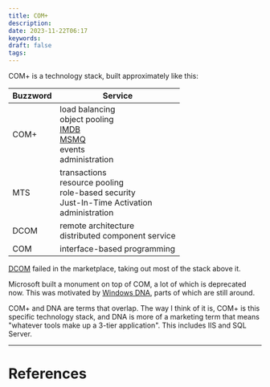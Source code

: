 ```yaml
---
title: COM+
description: 
date: 2023-11-22T06:17
keywords: 
draft: false
tags:
---
```

COM+ is a technology stack, built approximately like this:

| Buzzword | Service|
|---|---|
| COM+ | load balancing<br/>object pooling<br/>[IMDB](/notes/)<br/>[MSMQ](/notes/)<br/>events<br/>administration |
| MTS | transactions<br/>resource pooling<br/>role-based security<br/>Just-In-Time Activation<br/>administration |
| DCOM | remote architecture<br/>distributed component service |
| COM | interface-based programming |

[DCOM](/notes/computer/microsoft/com/com-plus/dcom) failed in the marketplace, taking out most of the stack above it.  

Microsoft built a monument on top of COM, a lot of  which is deprecated now.  This was motivated by [Windows DNA](/notes/computer/microsoft/com/com-plus/windows-dna), parts of which are still around.

COM+ and DNA are terms that overlap.  The way I think of it is, COM+ is this specific technology stack, and DNA is more of a marketing term that means "whatever tools make up a 3-tier application".  This includes IIS and SQL Server.

---
# References
